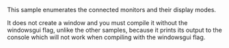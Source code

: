 This sample enumerates the connected monitors and their display modes.

It does not create a window and you must compile it without the windowsgui flag, unlike the other samples, because it prints its output to the console which will not work when compiling with the windowsgui flag.